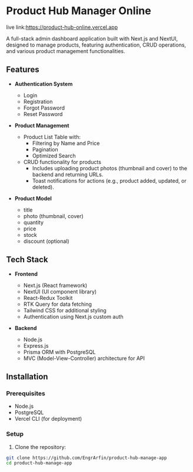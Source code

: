 # Product Hub Manager Online

live link:https://product-hub-online.vercel.app

A full-stack admin dashboard application built with Next.js and NextUI, designed to manage products, featuring authentication, CRUD operations, and various product management functionalities.

## Features

- **Authentication System**

  - Login
  - Registration
  - Forgot Password
  - Reset Password

- **Product Management**

  - Product List Table with:
    - Filtering by Name and Price
    - Pagination
    - Optimized Search
  - CRUD functionality for products
    - Includes uploading product photos (thumbnail and cover) to the backend and returning URLs.
    - Toast notifications for actions (e.g., product added, updated, or deleted).

- **Product Model**
  - title
  - photo (thumbnail, cover)
  - quantity
  - price
  - stock
  - discount (optional)

## Tech Stack

- **Frontend**

  - Next.js (React framework)
  - NextUI (UI component library)
  - React-Redux Toolkit
  - RTK Query for data fetching
  - Tailwind CSS for additional styling
  - Authentication using Next.js custom auth

- **Backend**
  - Node.js
  - Express.js
  - Prisma ORM with PostgreSQL
  - MVC (Model-View-Controller) architecture for API

## Installation

### Prerequisites

- Node.js
- PostgreSQL
- Vercel CLI (for deployment)

### Setup

1. Clone the repository:

```bash
git clone https://github.com/EngrArfin/product-hub-manage-app
cd product-hub-manage-app
```
